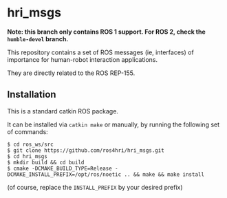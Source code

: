 hri_msgs
========

**Note: this branch only contains ROS 1 support. For ROS 2, check the `humble-devel` branch.**

This repository contains a set of ROS messages (ie, interfaces) of importance
for human-robot interaction applications.

They are directly related to the ROS REP-155.

Installation
------------

This is a standard catkin ROS package.

It can be installed via `catkin make` or manually, by running the following set
of commands:

```
$ cd ros_ws/src
$ git clone https://github.com/ros4hri/hri_msgs.git
$ cd hri_msgs
$ mkdir build && cd build
$ cmake -DCMAKE_BUILD_TYPE=Release -DCMAKE_INSTALL_PREFIX=/opt/ros/noetic .. && make && make install
```

(of course, replace the `INSTALL_PREFIX` by your desired prefix)

